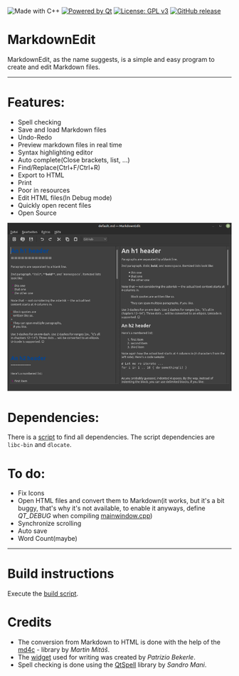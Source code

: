 ![Made with C++](https://forthebadge.com/images/badges/made-with-c-plus-plus.svg)
[![Powered by Qt](https://forthebadge.com/images/badges/powered-by-qt.svg)](https://qt.io)
[![License: GPL v3](https://img.shields.io/badge/License-GPLv3-blue.svg)](https://www.gnu.org/licenses/gpl-3.0)
[![GitHub release](https://img.shields.io/github/release/software-made-easy/MarkdownEdit.svg)](https://github.com/software-made-easy/MarkdownEdit/releases/)


# MarkdownEdit

MarkdownEdit, as the name suggests, is a simple and easy program to create and edit Markdown files.

-------

# Features:

- Spell checking
- Save and load Markdown files
- Undo-Redo
- Preview markdown files in real time
- Syntax highlighting editor
- Auto complete(Close brackets, list, ...)
- Find/Replace(Ctrl+F/Ctrl+R)
- Export to HTML
- Print
- Poor in resources
- Edit HTML files(In Debug mode)
- Quickly open recent files
- Open Source

![Example](doc/images/Example.png)

# Dependencies:
There is a [script](scripts/requirements.sh) to find all dependencies. The script dependencies are `libc-bin` and `dlocate`.

# To do:

- Fix Icons
- Open HTML files and convert them to Markdown(it works, but it's a bit buggy, that's why it's not available, to enable it anyways, define _QT_DEBUG_ when compiling [mainwindow.cpp](mainwindow.cpp))
- Synchronize scrolling
- Auto save
- Word Count(maybe)

-------

# Build instructions
Execute the [build script](scripts/build.sh).

# Credits

- The conversion from Markdown to HTML is done with the help of the [md4c](https://github.com/mity/md4c) - library by _Martin Mitáš_.
- The [widget](https://github.com/pbek/qmarkdowntextedit) used for writing was created by _Patrizio Bekerle_.
- Spell checking is done using the [QtSpell](https://github.com/manisandro/qtspell) library by _Sandro Mani_.
